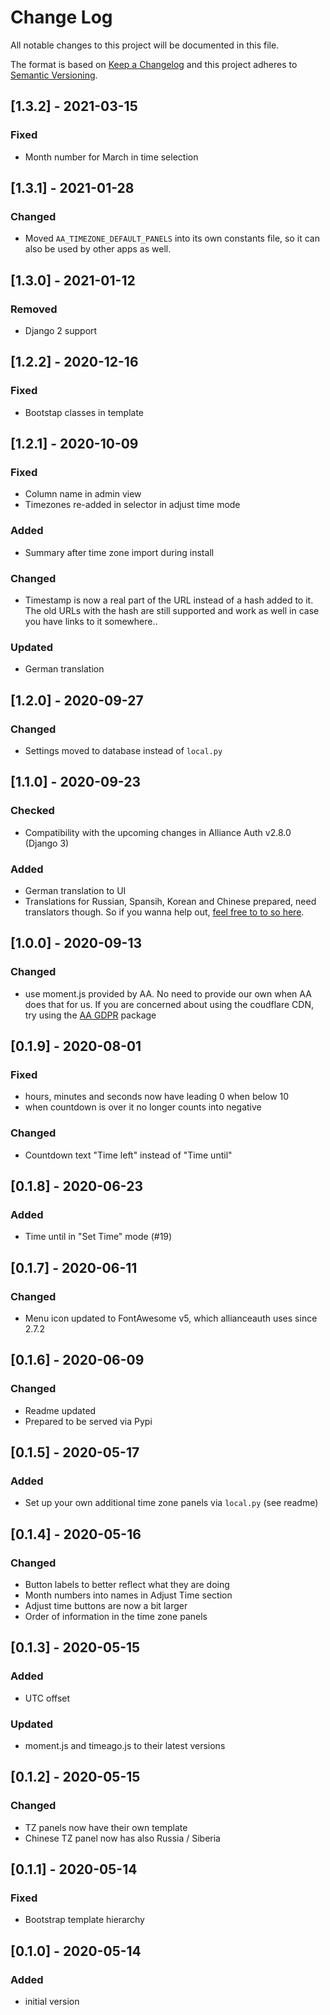 # Change Log

All notable changes to this project will be documented in this file.

The format is based on [Keep a Changelog](http://keepachangelog.com/)
and this project adheres to [Semantic Versioning](http://semver.org/).


## [1.3.2] - 2021-03-15
### Fixed
- Month number for March in time selection

## [1.3.1] - 2021-01-28
### Changed
- Moved `AA_TIMEZONE_DEFAULT_PANELS` into its own constants file, so it can also be
  used by other apps as well.

## [1.3.0] - 2021-01-12
### Removed
- Django 2 support

## [1.2.2] - 2020-12-16
### Fixed
- Bootstap classes in template

## [1.2.1] - 2020-10-09
### Fixed
- Column name in admin view
- Timezones re-added in selector in adjust time mode

### Added
- Summary after time zone import during install

### Changed
- Timestamp is now a real part of the URL instead of a hash added to it. The old URLs with the hash are still supported and work as well in case you have links to it somewhere..

### Updated
- German translation


## [1.2.0] - 2020-09-27
### Changed
- Settings moved to database instead of `local.py`


## [1.1.0] - 2020-09-23
### Checked
- Compatibility with the upcoming changes in Alliance Auth v2.8.0 (Django 3)

### Added
- German translation to UI
- Translations for Russian, Spansih, Korean and Chinese prepared, need translators though. So if you wanna help out, [feel free to to so here](https://www.transifex.com/ppfeufer/aa-timezones/dashboard/).


## [1.0.0] - 2020-09-13
### Changed
- use moment.js provided by AA. No need to provide our own when AA does that for us. If you are concerned about using the coudflare CDN, try using the [AA GDPR](https://gitlab.com/soratidus999/aa-gdpr) package


## [0.1.9] - 2020-08-01
### Fixed
- hours, minutes and seconds now have leading 0 when below 10
- when countdown is over it no longer counts into negative

### Changed
- Countdown text "Time left" instead of "Time until"


## [0.1.8] - 2020-06-23
### Added
- Time until in "Set Time" mode (#19)


## [0.1.7] - 2020-06-11
### Changed
- Menu icon updated to FontAwesome v5, which allianceauth uses since 2.7.2


## [0.1.6] - 2020-06-09
### Changed
- Readme updated
- Prepared to be served via Pypi


## [0.1.5] - 2020-05-17
### Added
- Set up your own additional time zone panels via `local.py` (see readme)


## [0.1.4] - 2020-05-16
### Changed
- Button labels to better reflect what they are doing
- Month numbers into names in Adjust Time section
- Adjust time buttons are now a bit larger
- Order of information in the time zone panels


## [0.1.3] - 2020-05-15
### Added
- UTC offset


### Updated
- moment.js and timeago.js to their latest versions


## [0.1.2] - 2020-05-15
### Changed
- TZ panels now have their own template
- Chinese TZ panel now has also Russia / Siberia


## [0.1.1] - 2020-05-14
### Fixed
- Bootstrap template hierarchy


## [0.1.0] - 2020-05-14
### Added
- initial version
